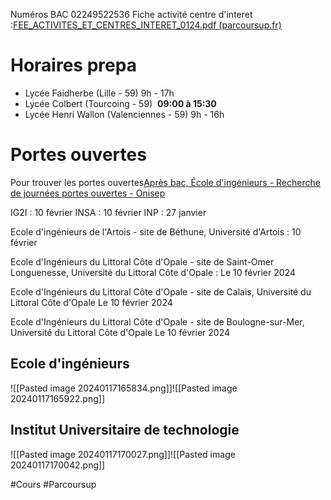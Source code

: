 Numéros BAC
02249522536
Fiche activité centre d'interet :[FEE_ACTIVITES_ET_CENTRES_INTERET_0124.pdf (parcoursup.fr)](https://www.parcoursup.fr/pdf/FEE_ACTIVITES_ET_CENTRES_INTERET_0124.pdf)


# Horaires prepa
-  Lycée Faidherbe (Lille - 59) 9h - 17h
- Lycée Colbert (Tourcoing - 59)  **09:00 à 15:30**
-  Lycée Henri Wallon (Valenciennes - 59) 9h - 16h


# Portes ouvertes
Pour trouver les portes ouvertes[Après bac, École d'ingénieurs - Recherche de journées portes ouvertes - Onisep](https://www.onisep.fr/recherche?context=jpo&context_params_list[custom%2Fcommon_departement_value_ms][]=Pas-de-Calais&not_query_type=true&not_show_facets=common_niveau_enseignement_id&sf[common_niveau_enseignement_id][]=apr%C3%A8s%20bac&sf[common_type_etablissement_id][]=%C3%89cole%20d%27ing%C3%A9nieurs)

IG2I : 10 février 
INSA : 10 février
INP : 27 janvier

Ecole d'ingénieurs de l'Artois - site de Béthune, Université d'Artois : 10 février

Ecole d'Ingénieurs du Littoral Côte d'Opale - site de Saint-Omer Longuenesse, Université du Littoral Côte d'Opale : Le 10 février 2024

Ecole d'Ingénieurs du Littoral Côte d'Opale - site de Calais, Université du Littoral Côte d'Opale Le 10 février 2024

Ecole d'Ingénieurs du Littoral Côte d'Opale - site de Boulogne-sur-Mer, Université du Littoral Côte d'Opale Le 10 février 2024
## Ecole d'ingénieurs

![[Pasted image 20240117165834.png]]![[Pasted image 20240117165922.png]]

## Institut Universitaire de technologie
![[Pasted image 20240117170027.png]]![[Pasted image 20240117170042.png]]

#Cours #Parcoursup